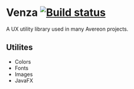 [build-status]: https://github.com/avereon/venza/workflows/Avereon%20Venza%20Continuous/badge.svg "Build status"

# Venza [![][build-status]](https://github.com/avereon/venza/actions)

A UX utility library used in many Avereon projects.

## Utilites

* Colors
* Fonts
* Images
* JavaFX

